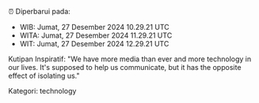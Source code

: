 ⏰ Diperbarui pada:
- WIB: Jumat, 27 Desember 2024 10.29.21 UTC
- WITA: Jumat, 27 Desember 2024 11.29.21 UTC
- WIT: Jumat, 27 Desember 2024 12.29.21 UTC

Kutipan Inspiratif:
"We have more media than ever and more technology in our lives. It's supposed to help us communicate, but it has the opposite effect of isolating us."


Kategori: technology

